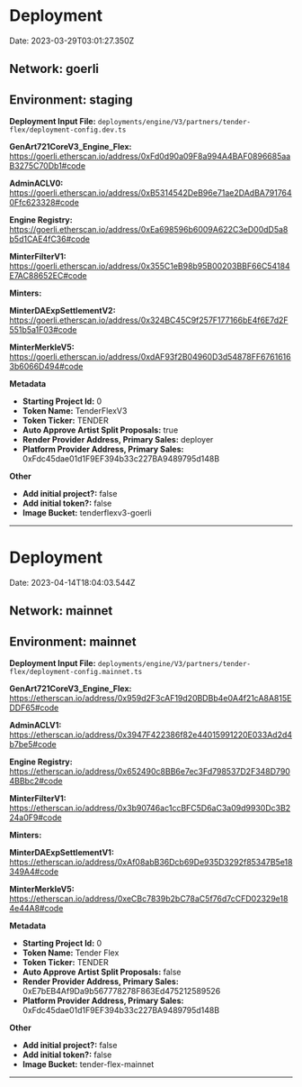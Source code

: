 
# Deployment

Date: 2023-03-29T03:01:27.350Z

## **Network:** goerli

## **Environment:** staging

**Deployment Input File:** `deployments/engine/V3/partners/tender-flex/deployment-config.dev.ts`

**GenArt721CoreV3_Engine_Flex:** https://goerli.etherscan.io/address/0xFd0d90a09F8a994A4BAF0896685aaB3275C70Db1#code

**AdminACLV0:** https://goerli.etherscan.io/address/0xB5314542DeB96e71ae2DAdBA7917640Ffc623328#code

**Engine Registry:** https://goerli.etherscan.io/address/0xEa698596b6009A622C3eD00dD5a8b5d1CAE4fC36#code

**MinterFilterV1:** https://goerli.etherscan.io/address/0x355C1eB98b95B00203BBF66C54184E7AC88652EC#code

**Minters:**

**MinterDAExpSettlementV2:** https://goerli.etherscan.io/address/0x324BC45C9f257F177166bE4f6E7d2F551b5a1F03#code

**MinterMerkleV5:** https://goerli.etherscan.io/address/0xdAF93f2B04960D3d54878FF67616163b6066D494#code



**Metadata**

- **Starting Project Id:** 0
- **Token Name:** TenderFlexV3
- **Token Ticker:** TENDER
- **Auto Approve Artist Split Proposals:** true
- **Render Provider Address, Primary Sales:** deployer
- **Platform Provider Address, Primary Sales:** 0xFdc45dae01d1F9EF394b33c227BA9489795d148B

**Other**

- **Add initial project?:** false
- **Add initial token?:** false
- **Image Bucket:** tenderflexv3-goerli

---


# Deployment

Date: 2023-04-14T18:04:03.544Z

## **Network:** mainnet

## **Environment:** mainnet

**Deployment Input File:** `deployments/engine/V3/partners/tender-flex/deployment-config.mainnet.ts`

**GenArt721CoreV3_Engine_Flex:** https://etherscan.io/address/0x959d2F3cAF19d20BDBb4e0A4f21cA8A815EDDF65#code

**AdminACLV1:** https://etherscan.io/address/0x3947F422386f82e44015991220E033Ad2d4b7be5#code

**Engine Registry:** https://etherscan.io/address/0x652490c8BB6e7ec3Fd798537D2F348D7904BBbc2#code

**MinterFilterV1:** https://etherscan.io/address/0x3b90746ac1ccBFC5D6aC3a09d9930Dc3B224a0F9#code

**Minters:**

**MinterDAExpSettlementV1:** https://etherscan.io/address/0xAf08abB36Dcb69De935D3292f85347B5e18349A4#code

**MinterMerkleV5:** https://etherscan.io/address/0xeCBc7839b2bC78aC5f76d7cCFD02329e184e44A8#code



**Metadata**

- **Starting Project Id:** 0
- **Token Name:** Tender Flex
- **Token Ticker:** TENDER
- **Auto Approve Artist Split Proposals:** false
- **Render Provider Address, Primary Sales:** 0xE7bEB4Af9Da9b567778278F863Ed475212589526
- **Platform Provider Address, Primary Sales:** 0xFdc45dae01d1F9EF394b33c227BA9489795d148B

**Other**

- **Add initial project?:** false
- **Add initial token?:** false
- **Image Bucket:** tender-flex-mainnet

---

